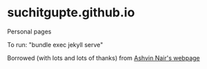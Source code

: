 suchitgupte.github.io
=================

Personal pages

To run: "bundle exec jekyll serve"

Borrowed (with lots and lots of thanks) from [Ashvin Nair's webpage](https://ashvin.me/)
